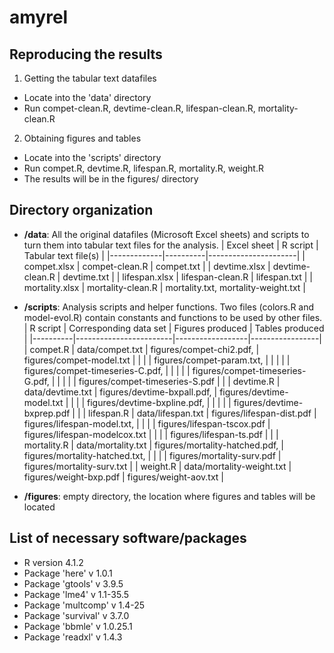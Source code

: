 # amyrel

## Reproducing the results

1. Getting the tabular text datafiles
 * Locate into the 'data' directory
 * Run compet-clean.R, devtime-clean.R, lifespan-clean.R, mortality-clean.R
2. Obtaining figures and tables
 * Locate into the 'scripts' directory
 * Run compet.R, devtime.R, lifespan.R, mortality.R, weight.R
 * The results will be in the figures/ directory

## Directory organization

* **/data**: All the original datafiles (Microsoft Excel sheets) and scripts to turn them into tabular text files for the analysis.
  | Excel sheet | R script | Tabular text file(s) |
  |-------------|----------|----------------------|
  | compet.xlsx | compet-clean.R | compet.txt |
  | devtime.xlsx | devtime-clean.R | devtime.txt |
  | lifespan.xlsx | lifespan-clean.R | lifespan.txt |
  | mortality.xlsx | mortality-clean.R | mortality.txt, mortality-weight.txt |

* **/scripts**: Analysis scripts and helper functions.
  Two files (colors.R and model-evol.R) contain constants and functions to be used by other files.
  | R script | Corresponding data set | Figures produced | Tables produced |
  |----------|------------------------|------------------|-----------------|
  | compet.R | data/compet.txt | figures/compet-chi2.pdf, | figures/compet-model.txt |
  |          |                 | figures/compet-param.txt, | |
  |          |                 | figures/compet-timeseries-C.pdf, | |
  |          |                 | figures/compet-timeseries-G.pdf, | |
  |          |                 | figures/compet-timeseries-S.pdf  | |
  | devtime.R | data/devtime.txt | figures/devtime-bxpall.pdf, | figures/devtime-model.txt |
  |           |                  | figures/devtime-bxpline.pdf, | |
  |           |                  | figures/devtime-bxprep.pdf   | |
  | lifespan.R | data/lifespan.txt | figures/lifespan-dist.pdf | figures/lifespan-model.txt, |
  |          |                   | figures/lifespan-tscox.pdf | figures/lifespan-modelcox.txt |
  |          |                  | figures/lifespan-ts.pdf | |
  | mortality.R | data/mortality.txt | figures/mortality-hatched.pdf, | figures/mortality-hatched.txt, |
  |          |                  | figures/mortality-surv.pdf     | figures/mortality-surv.txt |
  | weight.R | data/mortality-weight.txt | figures/weight-bxp.pdf | figures/weight-aov.txt |
  
* **/figures**: empty directory, the location where figures and tables will be located

## List of necessary software/packages

* R version 4.1.2
 * Package 'here' v 1.0.1
 * Package 'gtools' v 3.9.5
 * Package 'lme4' v 1.1-35.5
 * Package 'multcomp' v 1.4-25
 * Package 'survival' v 3.7.0
 * Package 'bbmle' v 1.0.25.1
 * Package 'readxl' v 1.4.3
 
